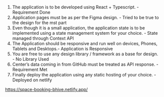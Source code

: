 1. The application is to be developed using React + Typescript. - Requirement Done
2. Application pages must be as per the Figma design. - Tried to be true to the design for the mst part
3. Even though it is a small application, the application state is to be implemented
   using a state management system for your choice. - State managed through Context API
4. The Application should be responsive and run well on devices, Phones, Tablets and
   Desktops.- Application is Responsive
5. You are free to use any design library / framework as a base for design. - No Library Used
6. Center’s data coming in from GitHub must be treated as API response. - Requirement Met
7. Finally deploy the application using any static hosting of your choice. - Deployed on netlify

https://space-booking-bhive.netlify.app/

